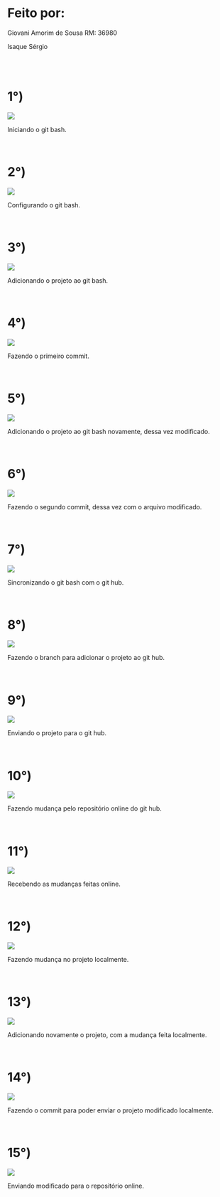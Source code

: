 <h1>Feito por:</h1>
<p>Giovani Amorim de Sousa RM: 36980</p>
<p>Isaque Sérgio</p>
<br><br>
<h1>1°)</h1>
<img src="prints/print init.png">
<p>Iniciando o git bash.</p>
<br>
<h1>2°)</h1>
<img src="prints/print config.png">
<p>Configurando o git bash.</p>
<br>
<h1>3°)</h1>
<img src="prints/print add.png">
<p>Adicionando o projeto ao git bash.</p>
<br>
<h1>4°)</h1>
<img src="prints/print commit.png">
<p>Fazendo o primeiro commit.</p>
<br>
<h1>5°)</h1>
<img src="prints/print add2.png">
<p>Adicionando o projeto ao git bash novamente, dessa vez modificado.</p>
<br>
<h1>6°)</h1>
<img src="prints/print commit2.png">
<p>Fazendo o segundo commit, dessa vez com o arquivo modificado.</p>
<br>
<h1>7°)</h1>
<img src="prints/print remote.png">
<p>Sincronizando o git bash com o git hub.</p>
<br>
<h1>8°)</h1>
<img src="prints/print branch.png">
<p>Fazendo o branch para adicionar o projeto ao git hub.</p>
<br>
<h1>9°)</h1>
<img src="prints/print push.png">
<p>Enviando o projeto para o git hub.</p>
<br>
<h1>10°)</h1>
<img src="prints/print git.png">
<p>Fazendo mudança pelo repositório online do git hub.</p>
<br>
<h1>11°)</h1>
<img src="prints/print pull.png">
<p>Recebendo as mudanças feitas online.</p>
<br>
<h1>12°)</h1>
<img src="prints/print vs.png">
<p>Fazendo mudança no projeto localmente.</p>
<br>
<h1>13°)</h1>
<img src="prints/print add3.png">
<p>Adicionando novamente o projeto, com a mudança feita localmente.</p>
<br>
<h1>14°)</h1>
<img src="prints/print commit3.png">
<p>Fazendo o commit para poder enviar o projeto modificado localmente.</p>
<br>
<h1>15°)</h1>
<img src="prints/print push2.png">
<p>Enviando modificado para o repositório online.</p>
